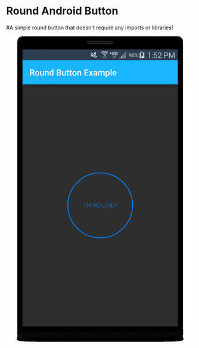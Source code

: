 # Round Android Button

#A simple round button that doesn't require any imports or libraries!

  
![](https://github.com/Henri93/RoundAndroidButton/blob/master/Round%20Button%20Click.gif)
